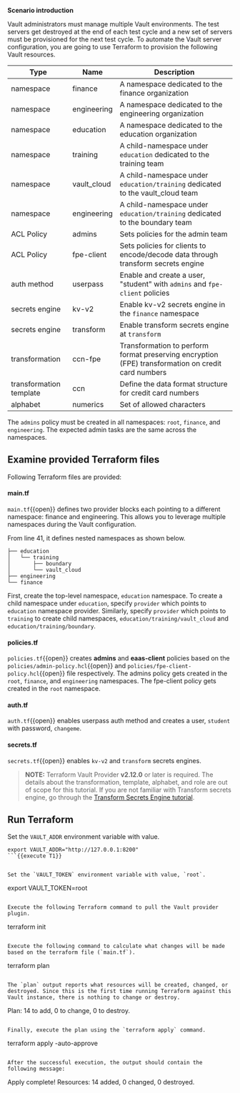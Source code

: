 **Scenario introduction**

Vault administrators must manage multiple Vault environments. The test servers get destroyed at the end of each test cycle and a new set of servers must be provisioned for the next test cycle. To automate the Vault server configuration, you are going to use Terraform to provision the following Vault resources.

| Type                    | Name        | Description                                                                                        |
| ----------------------- | ----------- | -------------------------------------------------------------------------------------------------- |
| namespace               | finance     | A namespace dedicated to the finance organization                                                  |
| namespace               | engineering | A namespace dedicated to the engineering organization                                              |
| namespace               | education   | A namespace dedicated to the education organization                                                |
| namespace               | training    | A child-namespace under `education` dedicated to the training team                                 |
| namespace               | vault_cloud | A child-namespace under `education/training` dedicated to the vault_cloud team                     |
| namespace               | engineering | A child-namespace under `education/training` dedicated to the boundary team                        |
| ACL Policy              | admins      | Sets policies for the admin team                                                                   |
| ACL Policy              | fpe-client  | Sets policies for clients to encode/decode data through transform secrets engine                   |
| auth method             | userpass    | Enable and create a user, "student" with `admins` and `fpe-client` policies                        |
| secrets engine          | kv-v2       | Enable kv-v2 secrets engine in the `finance` namespace                                             |
| secrets engine          | transform   | Enable transform secrets engine at `transform`                                                     |
| transformation          | ccn-fpe     | Transformation to perform format preserving encryption (FPE) transformation on credit card numbers |
| transformation template | ccn         | Define the data format structure for credit card numbers                                           |
| alphabet                | numerics    | Set of allowed characters                                                                          |

The `admins` policy must be created in all namespaces: `root`, `finance`, and `engineering`. The expected admin tasks are the same across the namespaces.


## Examine provided Terraform files

Following Terraform files are provided:

#### main.tf

`main.tf`{{open}} defines two provider blocks each pointing to a different namespace: finance and engineering. This allows you to leverage multiple namespaces during the Vault configuration.

From line 41, it defines nested namespaces as shown below.

```
├── education
│   └── training
│       ├── boundary
│       └── vault_cloud
├── engineering
└── finance
```

First, create the top-level namespace, `education` namespace. To create a child namespace under `education`, specify `provider` which points to `education` namespace provider. Similarly, specify `provider` which points to `training` to create child namespaces, `education/training/vault_cloud` and `education/training/boundary`.

#### policies.tf

`policies.tf`{{open}} creates **admins** and **eaas-client** policies based on the `policies/admin-policy.hcl`{{open}} and `policies/fpe-client-policy.hcl`{{open}} file respectively. The admins policy gets created in the `root`, `finance`, and `engineering` namespaces. The fpe-client policy gets created in the `root` namespace.

#### auth.tf

`auth.tf`{{open}} enables userpass auth method and creates a user, `student` with password, `changeme`.

#### secrets.tf

`secrets.tf`{{open}} enables `kv-v2` and `transform` secrets engines.

> **NOTE:** Terraform Vault Provider **v2.12.0** or later is required.  The details about the transformation, template, alphabet, and role are out of scope for this tutorial. If you are not familiar with Transform secrets engine, go through the [Transform Secrets Engine tutorial](https://www.katacoda.com/hashicorp/scenarios/vault-transform).


## Run Terraform

Set the `VAULT_ADDR` environment variable with value.

```
export VAULT_ADDR="http://127.0.0.1:8200"
```{{execute T1}}


Set the `VAULT_TOKEN` environment variable with value, `root`.

```
export VAULT_TOKEN=root
```{{execute T1}}

Execute the following Terraform command to pull the Vault provider plugin.

```
terraform init
```{{execute T1}}

Execute the following command to calculate what changes will be made based on the terraform file (`main.tf`).

```
terraform plan
```{{execute T1}}

The `plan` output reports what resources will be created, changed, or destroyed. Since this is the first time running Terraform against this Vault instance, there is nothing to change or destroy.

```
Plan: 14 to add, 0 to change, 0 to destroy.
```

Finally, execute the plan using the `terraform apply` command.

```
terraform apply -auto-approve
```{{execute T1}}

After the successful execution, the output should contain the following message:

```
Apply complete! Resources: 14 added, 0 changed, 0 destroyed.
```
